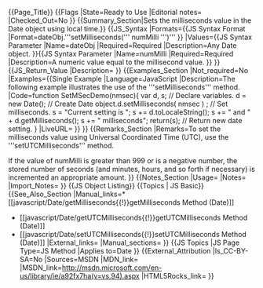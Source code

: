 {{Page_Title}}
{{Flags
|State=Ready to Use
|Editorial notes=
|Checked_Out=No
}}
{{Summary_Section|Sets the milliseconds value in the Date object using local time.}}
{{JS_Syntax
|Formats={{JS Syntax Format
|Format=dateObj.'''setMilliseconds(''' numMilli ''')'''
}}
|Values={{JS Syntax Parameter
|Name=dateObj
|Required=Required
|Description=Any Date object.
}}{{JS Syntax Parameter
|Name=numMilli
|Required=Required
|Description=A numeric value equal to the millisecond value.
}}
}}
{{JS_Return_Value
|Description=
}}
{{Examples_Section
|Not_required=No
|Examples={{Single Example
|Language=JavaScript
|Description=The following example illustrates the use of the '''setMilliseconds''' method.
|Code=function SetMSecDemo(nmsec){
    var d, s;                    // Declare variables.
    d = new Date();              // Create Date object.d.setMilliseconds( nmsec ) ;    // Set milliseconds.
    s = "Current setting is ";
    s += d.toLocaleString();
    s += " and " + d.getMilliseconds();
    s += " milliseconds";
    return(s);                   // Return new date setting.
 }
|LiveURL=
}}
}}
{{Remarks_Section
|Remarks=To set the milliseconds value using Universal Coordinated Time (UTC), use the '''setUTCMilliseconds''' method.

If the value of numMilli is greater than 999 or is a negative number, the stored number of seconds (and minutes, hours, and so forth if necessary) is incremented an appropriate amount.
}}
{{Notes_Section
|Usage=
|Notes=
|Import_Notes=
}}
{{JS Object Listing}}
{{Topics | JS Basic}}
{{See_Also_Section
|Manual_links=* [[javascript/Date/getMilliseconds{{!}}getMilliseconds Method (Date)]]
* [[javascript/Date/getUTCMilliseconds{{!}}getUTCMilliseconds Method (Date)]]
* [[javascript/Date/setUTCMilliseconds{{!}}setUTCMilliseconds Method (Date)]]
|External_links=
|Manual_sections=
}}
{{JS Topics
|JS Page Type=JS Method
|Applies to=Date
}}
{{External_Attribution
|Is_CC-BY-SA=No
|Sources=MSDN
|MDN_link=
|MSDN_link=http://msdn.microsoft.com/en-us/library/ie/a92fx7ha(v=vs.94).aspx
|HTML5Rocks_link=
}}